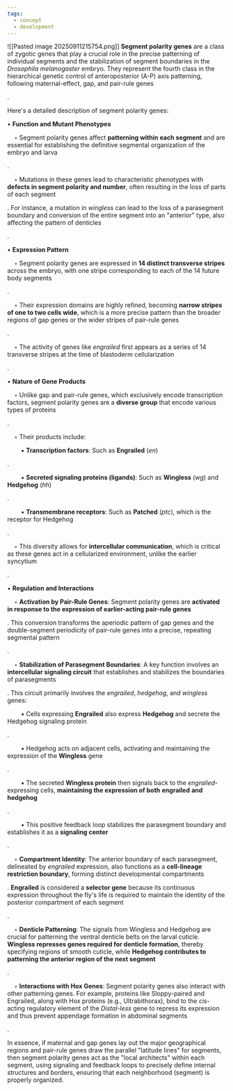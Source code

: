 ```yaml
---
tags:
  - concept
  - development
---
```




![[Pasted image 20250911215754.png]]
**Segment polarity genes** are a class of zygotic genes that play a crucial role in the precise patterning of individual segments and the stabilization of segment boundaries in the _Drosophila melanogaster_ embryo. They represent the fourth class in the hierarchical genetic control of anteroposterior (A-P) axis patterning, following maternal-effect, gap, and pair-rule genes

.

Here's a detailed description of segment polarity genes:

• **Function and Mutant Phenotypes**

    ◦ Segment polarity genes affect **patterning within each segment** and are essential for establishing the definitive segmental organization of the embryo and larva

.

    ◦ Mutations in these genes lead to characteristic phenotypes with **defects in segment polarity and number**, often resulting in the loss of parts of each segment

. For instance, a mutation in _wingless_ can lead to the loss of a parasegment boundary and conversion of the entire segment into an "anterior" type, also affecting the pattern of denticles

.

• **Expression Pattern**

    ◦ Segment polarity genes are expressed in **14 distinct transverse stripes** across the embryo, with one stripe corresponding to each of the 14 future body segments

.

    ◦ Their expression domains are highly refined, becoming **narrow stripes of one to two cells wide**, which is a more precise pattern than the broader regions of gap genes or the wider stripes of pair-rule genes

.

    ◦ The activity of genes like _engrailed_ first appears as a series of 14 transverse stripes at the time of blastoderm cellularization

.

• **Nature of Gene Products**

    ◦ Unlike gap and pair-rule genes, which exclusively encode transcription factors, segment polarity genes are a **diverse group** that encode various types of proteins

.

    ◦ Their products include:

        ▪ **Transcription factors**: Such as **Engrailed** (_en_)

.

        ▪ **Secreted signaling proteins (ligands)**: Such as **Wingless** (_wg_) and **Hedgehog** (_hh_)

.

        ▪ **Transmembrane receptors**: Such as **Patched** (_ptc_), which is the receptor for Hedgehog

.

    ◦ This diversity allows for **intercellular communication**, which is critical as these genes act in a cellularized environment, unlike the earlier syncytium

.

• **Regulation and Interactions**

    ◦ **Activation by Pair-Rule Genes**: Segment polarity genes are **activated in response to the expression of earlier-acting pair-rule genes**

. This conversion transforms the aperiodic pattern of gap genes and the double-segment periodicity of pair-rule genes into a precise, repeating segmental pattern

.

    ◦ **Stabilization of Parasegment Boundaries**: A key function involves an **intercellular signaling circuit** that establishes and stabilizes the boundaries of parasegments

. This circuit primarily involves the _engrailed_, _hedgehog_, and _wingless_ genes:

        ▪ Cells expressing **Engrailed** also express **Hedgehog** and secrete the Hedgehog signaling protein

.

        ▪ Hedgehog acts on adjacent cells, activating and maintaining the expression of the **Wingless** gene

.

        ▪ The secreted **Wingless protein** then signals back to the _engrailed_-expressing cells, **maintaining the expression of both** **engrailed** **and** **hedgehog**

.

        ▪ This positive feedback loop stabilizes the parasegment boundary and establishes it as a **signaling center**

.

    ◦ **Compartment Identity**: The anterior boundary of each parasegment, delineated by _engrailed_ expression, also functions as a **cell-lineage restriction boundary**, forming distinct developmental compartments

. **Engrailed** is considered a **selector gene** because its continuous expression throughout the fly's life is required to maintain the identity of the posterior compartment of each segment

.

    ◦ **Denticle Patterning**: The signals from Wingless and Hedgehog are crucial for patterning the ventral denticle belts on the larval cuticle. **Wingless represses genes required for denticle formation**, thereby specifying regions of smooth cuticle, while **Hedgehog contributes to patterning the anterior region of the next segment**

.

    ◦ **Interactions with Hox Genes**: Segment polarity genes also interact with other patterning genes. For example, proteins like Sloppy-paired and Engrailed, along with Hox proteins (e.g., Ultrabithorax), bind to the _cis_-acting regulatory element of the _Distal-less_ gene to repress its expression and thus prevent appendage formation in abdominal segments

.

In essence, if maternal and gap genes lay out the major geographical regions and pair-rule genes draw the parallel "latitude lines" for segments, then segment polarity genes act as the "local architects" within each segment, using signaling and feedback loops to precisely define internal structures and borders, ensuring that each neighborhood (segment) is properly organized.